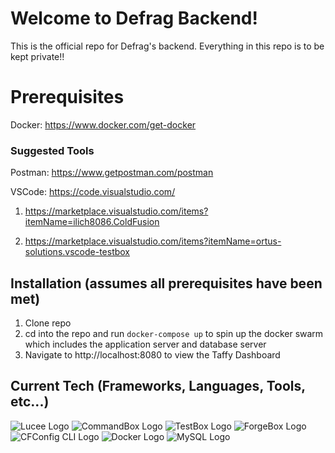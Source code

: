 # Welcome to Defrag Backend!

This is the official repo for Defrag's backend. Everything in this repo is to be kept private!!


# Prerequisites

Docker: https://www.docker.com/get-docker

### Suggested Tools

Postman: https://www.getpostman.com/postman

VSCode: https://code.visualstudio.com/

  1. https://marketplace.visualstudio.com/items?itemName=ilich8086.ColdFusion

  2. https://marketplace.visualstudio.com/items?itemName=ortus-solutions.vscode-testbox


## Installation (assumes all prerequisites have been met)

1. Clone repo
2. cd into the repo and run `docker-compose up` to spin up the docker swarm which includes the application server and database server
3. Navigate to http://localhost:8080 to view the Taffy Dashboard

## Current Tech (Frameworks, Languages, Tools, etc...)
![Lucee Logo](https://avatars0.githubusercontent.com/u/10973141?v=3&s=400)
![CommandBox Logo](https://www.ortussolutions.com/__media/commandbox-185-logo.png)
![TestBox Logo](http://www.tavanpouya.com/img/trr.png)
![ForgeBox Logo](https://www.ortussolutions.com/__media/ForgeBox300.png)
![CFConfig CLI Logo](https://www.ortussolutions.com/__media/logos/CfConfigLogo300.png)
![Docker Logo](https://www.ybrikman.com/assets/img/blog/docker/docker-logo.png)
![MySQL Logo](https://logos-download.com/wp-content/uploads/2016/05/MySQL_logo_small.png)

